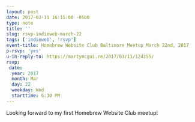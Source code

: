 ```yaml
---
layout: post
date: 2017-03-11 16:15:00 -0500
type: note
title: ''
slug: rsvp-indieweb-march-22
tags: ['indieweb', 'rsvp']
event-title: Homebrew Website Club Baltimore Meetup March 22nd, 2017
p-rsvp: 'yes'
u-in-reply-to: https://martymcgui.re/2017/03/11/124355/
rsvp:
 date:
  year: 2017
  month: Mar
  day: 22
  weekday: Wed
  starttime: 6:30 PM
---
```

Looking forward to my first Homebrew Website Club meetup!